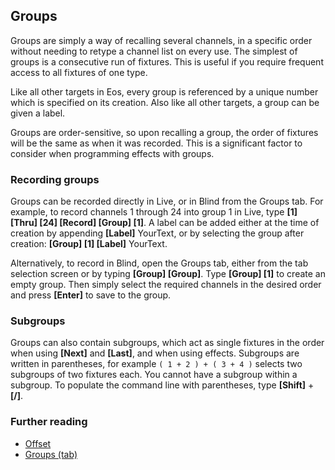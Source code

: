 ## Groups

Groups are simply a way of recalling several channels, in a specific 
order without needing to retype a channel list on every use. The simplest 
of groups is a consecutive run of fixtures. This is useful if you require 
frequent access to all fixtures of one type. 

Like all other targets in Eos, every group is referenced by a unique number 
which is specified on its creation. Also like all other targets, a group can 
be given a label.

Groups are order-sensitive, so upon recalling a group, the order of fixtures 
will be the same as when it was recorded. This is a significant factor to 
consider when programming effects with groups.

### Recording groups

Groups can be recorded directly in Live, or in Blind from the Groups tab.
For example, to record channels 1 through 24 into group 1 in Live, type 
__[1] [Thru] [24] [Record] [Group] [1]__. A label can be added either at the 
time of creation by appending __[Label]__ YourText, or by selecting the group 
after creation: __[Group] [1] [Label]__ YourText.

Alternatively, to record in Blind, open the Groups tab, either from the tab 
selection screen or by typing __[Group] [Group]__. Type __[Group] [1]__ to 
create an empty group. Then simply select the required channels in the 
desired order and press __[Enter]__ to save to the group.

### Subgroups

Groups can also contain subgroups, which act as single fixtures in the order 
when using __[Next]__ and __[Last]__, and when using effects. Subgroups are 
written in parentheses, for example `( 1 + 2 ) + ( 3 + 4 )` selects two 
subgroups of two fixtures each. You cannot have a subgroup within a subgroup.
To populate the command line with parentheses, type __[Shift]__ + __[/]__.

### Further reading

- [Offset](offset.html)
- [Groups (tab)](../tab/17.html)